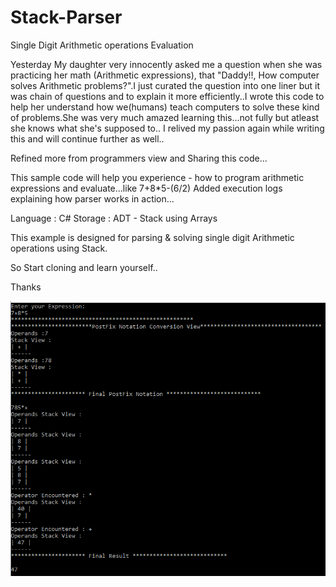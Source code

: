 # Stack-Parser
Single Digit Arithmetic operations Evaluation

Yesterday My daughter very innocently asked me a question when she was practicing her math (Arithmetic expressions), that 
"Daddy!!, How computer solves Arithmetic problems?".I just curated the question into one liner but it was chain of questions and
to explain it more efficiently..I wrote this code to help her understand how we(humans) teach computers 
to solve these kind of problems.She was very much amazed learning this...not fully but atleast she knows what she's supposed to..
I relived my passion again while writing this and will continue further as well..

Refined more from programmers view and Sharing this code...

This sample code will help you experience - how to program arithmetic expressions and evaluate...like 7+8*5-(6/2)
Added execution logs explaining how parser works in action...

Language : C#
Storage : ADT - Stack using Arrays

This example is designed for parsing & solving single digit Arithmetic operations using Stack.

So Start cloning and learn yourself..

Thanks

![Image](https://github.com/mv3008/Stack-Parser/blob/master/Arith-stack.PNG)
